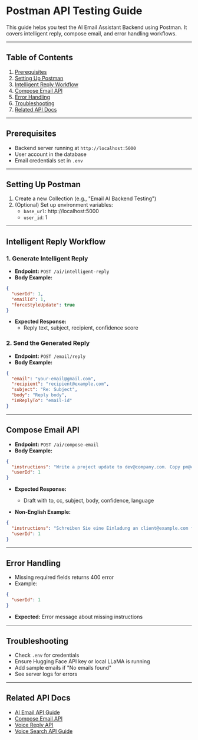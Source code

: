 # Postman API Testing Guide

This guide helps you test the AI Email Assistant Backend using Postman. It covers intelligent reply, compose email, and error handling workflows.

---

## Table of Contents

1. [Prerequisites](#prerequisites)
2. [Setting Up Postman](#setting-up-postman)
3. [Intelligent Reply Workflow](#intelligent-reply-workflow)
4. [Compose Email API](#compose-email-api)
5. [Error Handling](#error-handling)
6. [Troubleshooting](#troubleshooting)
7. [Related API Docs](#related-api-docs)

---

## Prerequisites

- Backend server running at `http://localhost:5000`
- User account in the database
- Email credentials set in `.env`

---

## Setting Up Postman

1. Create a new Collection (e.g., "Email AI Backend Testing")
2. (Optional) Set up environment variables:
   - `base_url`: http://localhost:5000
   - `user_id`: 1

---

## Intelligent Reply Workflow

### 1. Generate Intelligent Reply

- **Endpoint:** `POST /ai/intelligent-reply`
- **Body Example:**

```json
{
  "userId": 1,
  "emailId": 1,
  "forceStyleUpdate": true
}
```

- **Expected Response:**
  - Reply text, subject, recipient, confidence score

### 2. Send the Generated Reply

- **Endpoint:** `POST /email/reply`
- **Body Example:**

```json
{
  "email": "your-email@gmail.com",
  "recipient": "recipient@example.com",
  "subject": "Re: Subject",
  "body": "Reply body",
  "inReplyTo": "email-id"
}
```

---

## Compose Email API

- **Endpoint:** `POST /ai/compose-email`
- **Body Example:**

```json
{
  "instructions": "Write a project update to dev@company.com. Copy pm@company.com.",
  "userId": 1
}
```

- **Expected Response:**

  - Draft with to, cc, subject, body, confidence, language

- **Non-English Example:**

```json
{
  "instructions": "Schreiben Sie eine Einladung an client@example.com für ein Meeting am Freitag um 14 Uhr.",
  "userId": 1
}
```

---

## Error Handling

- Missing required fields returns 400 error
- Example:

```json
{
  "userId": 1
}
```

- **Expected:** Error message about missing instructions

---

## Troubleshooting

- Check `.env` for credentials
- Ensure Hugging Face API key or local LLaMA is running
- Add sample emails if "No emails found"
- See server logs for errors

---

## Related API Docs

- [AI Email API Guide](docs/AI_EMAIL_API_GUIDE.md)
- [Compose Email API](docs/compose-email-api.md)
- [Voice Reply API](docs/voice-reply-api.md)
- [Voice Search API Guide](docs/VOICE_SEARCH_API_GUIDE.md)
